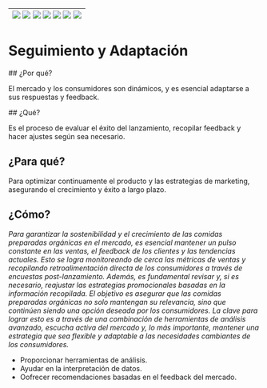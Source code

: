 <div align=right>

|[![](https://img.shields.io/badge/-Inicio-FFF?style=flat&logo=Emlakjet&logoColor=black)](/README.md) [![](https://img.shields.io/badge/-Introducción-FFF?style=flat)](/documentos/intro.md) [![](https://img.shields.io/badge/-Panorámica-FFF?style=flat)](/documentos/panorámica.md) [![](https://img.shields.io/badge/-Prompts-FFF?style=flat)](/documentos/prompts/README.md) [![](https://img.shields.io/badge/-Ingeniería_de_prompts-FFF?style=flat)](/documentos/ingenieriaDePrompts/README.md) [![](https://img.shields.io/badge/-Patrones-FFF?style=flat)](/documentos/ingenieriaDePrompts/patrones/README.md) [![](https://img.shields.io/badge/-Casos_de_uso-FFF?style=flat)](/documentos/casosDeUso/README.md)|
|-|

</div>

# Seguimiento y Adaptación

## ¿Por qué?

El mercado y los consumidores son dinámicos, y es esencial adaptarse a sus respuestas y feedback.

## ¿Qué?

Es el proceso de evaluar el éxito del lanzamiento, recopilar feedback y hacer ajustes según sea necesario.

## ¿Para qué?

Para optimizar continuamente el producto y las estrategias de marketing, asegurando el crecimiento y éxito a largo plazo.

## ¿Cómo?

*Para garantizar la sostenibilidad y el crecimiento de las comidas preparadas orgánicas en el mercado, es esencial mantener un pulso constante en las ventas, el feedback de los clientes y las tendencias actuales. Esto se logra monitoreando de cerca las métricas de ventas y recopilando retroalimentación directa de los consumidores a través de encuestas post-lanzamiento. Además, es fundamental revisar y, si es necesario, reajustar las estrategias promocionales basadas en la información recopilada. El objetivo es asegurar que las comidas preparadas orgánicas no solo mantengan su relevancia, sino que continúen siendo una opción deseada por los consumidores. La clave para lograr esto es a través de una combinación de herramientas de análisis avanzado, escucha activa del mercado y, lo más importante, mantener una estrategia que sea flexible y adaptable a las necesidades cambiantes de los consumidores.*

- Proporcionar herramientas de análisis.
- Ayudar en la interpretación de datos.
- Oofrecer recomendaciones basadas en el feedback del mercado.
